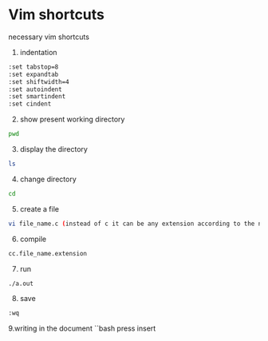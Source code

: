
# Vim shortcuts

necessary vim shortcuts

1. indentation
```bash
:set tabstop=8
:set expandtab
:set shiftwidth=4
:set autoindent
:set smartindent
:set cindent
```

2. show present working directory
```bash
pwd
```

3. display the directory
```bash
ls
```

4. change directory
```bash
cd 
```

5. create a file
```bash
vi file_name.c (instead of c it can be any extension according to the need)
```

6. compile
```bash
cc.file_name.extension
```

7. run
```bash
./a.out
```

8. save
```bash
:wq
```

9.writing in the document
``bash
press insert
```
